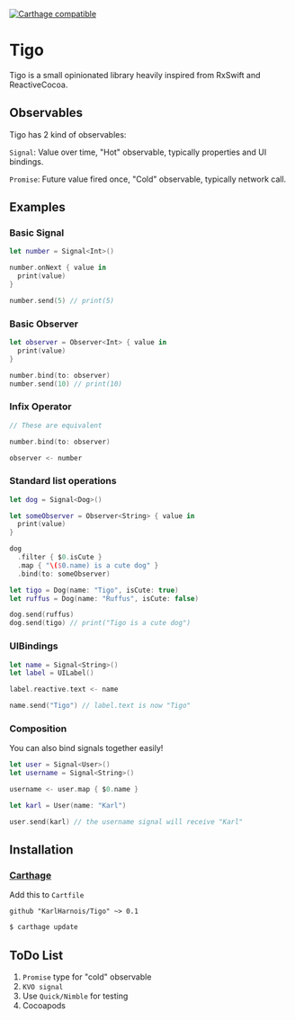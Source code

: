 [![Carthage compatible](https://img.shields.io/badge/Carthage-compatible-4BC51D.svg?style=flat)](https://github.com/Carthage/Carthage)

# Tigo
Tigo is a small opinionated library heavily inspired from RxSwift and ReactiveCocoa.

## Observables
Tigo has 2 kind of observables:

`Signal`: Value over time, "Hot" observable, typically properties and UI bindings.

`Promise`: Future value fired once, "Cold" observable, typically network call.

## Examples
### Basic Signal
```swift
let number = Signal<Int>()

number.onNext { value in
  print(value)
}

number.send(5) // print(5)
```
### Basic Observer
```swift
let observer = Observer<Int> { value in
  print(value)
}

number.bind(to: observer)
number.send(10) // print(10)
```
### Infix Operator
```swift
// These are equivalent

number.bind(to: observer)

observer <- number
```
### Standard list operations
```swift
let dog = Signal<Dog>()

let someObserver = Observer<String> { value in
  print(value)
}

dog
  .filter { $0.isCute }
  .map { "\($0.name) is a cute dog" }
  .bind(to: someObserver)

let tigo = Dog(name: "Tigo", isCute: true)
let ruffus = Dog(name: "Ruffus", isCute: false)

dog.send(ruffus)
dog.send(tigo) // print("Tigo is a cute dog")
```
### UIBindings
```swift
let name = Signal<String>()
let label = UILabel()

label.reactive.text <- name

name.send("Tigo") // label.text is now "Tigo"
```
### Composition
You can also bind signals together easily!
```swift
let user = Signal<User>()
let username = Signal<String>()

username <- user.map { $0.name }

let karl = User(name: "Karl")

user.send(karl) // the username signal will receive "Karl"
```
## Installation
### [Carthage](https://github.com/Carthage/Carthage)

Add this to `Cartfile`

```
github "KarlHarnois/Tigo" ~> 0.1
```

```bash
$ carthage update
```
## ToDo List
1. `Promise` type for "cold" observable
2. `KVO signal`
3. Use `Quick/Nimble` for testing
4. Cocoapods

